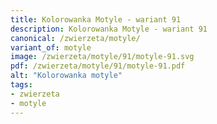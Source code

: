 ```yaml
---
title: Kolorowanka Motyle - wariant 91
description: Kolorowanka Motyle - wariant 91
canonical: /zwierzeta/motyle/
variant_of: motyle
image: /zwierzeta/motyle/91/motyle-91.svg
pdf: /zwierzeta/motyle/91/motyle-91.pdf
alt: "Kolorowanka motyle"
tags:
- zwierzeta
- motyle
---
```


